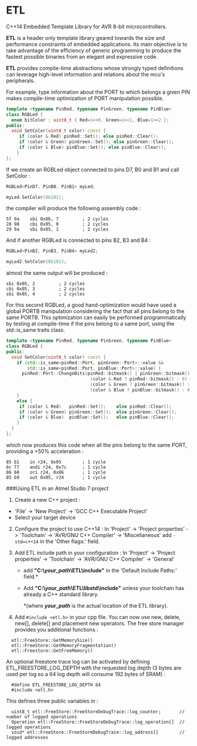 ETL
===

C++14 Embedded Template Library for AVR 8-bit microcontrollers.

**ETL** is a header only template library geared towards the size and performance constraints of embedded applications.
Its main objective is to take advantage of the efficiency of generic programming to produce the fastest possible binaries from an elegant and expressive code.

**ETL** provides compile-time abstractions whose strongly typed definitions can leverage high-level information and relations about the mcu's peripherals.

For example, type information about the PORT to which belongs a given PIN makes compile-time optimization of PORT manipulation possible.

```C++
template <typename PinRed, typename PinGreen, typename PinBlue>
class RGBLed {
  enum bitColor : uint8_t { Red=1<<0, Green=1<<1, Blue=1<<2 };
public:
  void SetColor(uint8_t color) const {
     if (color & Red) pinRed::Set(); else pinRed::Clear();
     if (color & Green) pinGreen::Set(); else pinGreen::Clear();
     if (color & Blue) pinBlue::Set(); else pinBlue::Clear();
    }    
};
```
If we create an RGBLed object connected to pins D7, B0 and B1 and call SetColor :

```C++
RGBLed<PinD7, PinB0, PinB1> myLed;

myLed.SetColor(0b101);
```
the compiler will produce the following assembly code :

```Assembly
5f 9a    sbi 0x0b, 7         ; 2 cycles
28 98    cbi 0x05, 0         ; 2 cycles
29 9a    sbi 0x05, 1         ; 2 cycles
```

And if another RGBLed is connected to pins B2, B3 and B4 :

```C++
RGBLed<PinB2, PinB3, PinB4> myLed2;

myLed2.SetColor(0b101);
```
almost the same output will be produced :

```Assembly
sbi 0x05, 2         ; 2 cycles
cbi 0x05, 3         ; 2 cycles
sbi 0x05, 4         ; 2 cycles
```

For this second RGBLed, a good hand-optimization would have used a global PORTB manipulation considering the fact that all pins belong to the same PORTB.
This optimization can easily be performed programmatically by testing at compile-time if the pins belong to a same port, using the std::is_same traits class.


```C++
template <typename PinRed, typename PinGreen, typename PinBlue>
class RGBLed {
public:
  void SetColor(uint8_t color) const {
    if (std::is_same<pinRed::Port, pinGreen::Port>::value &&
        std::is_same<pinRed::Port, pinBlue::Port>::value) {
      pinRed::Port::ChangeBits(pinRed::bitmask() | pinGreen::bitmask() | pinBlue::bitmask(), 
                                (color & Red ? pinRed::bitmask() : 0) + 
                                (color & Green ? pinGreen::bitmask() : 0) +
                                (color & Blue ? pinBlue::bitmask() : 0));
    }      
    else {
     if (color & Red)   pinRed::Set();    else pinRed::Clear();
     if (color & Green) pinGreen::Set();  else pinGreen::Clear();
     if (color & Blue)  pinBlue::Set();   else pinBlue::Clear();
    }      
  }
};
```

which now produces this code when all the pins belong to the same PORT, providing a +50% acceleration :

```Assembly
85 b1    in r24, 0x05        ; 1 cycle
8c 77    andi r24, 0x7c      ; 1 cycle
86 60    ori r24, 0x06       ; 1 cycle 
85 b9    out 0x05, r24       ; 1 cycle
```


###Using ETL in an Atmel Studio 7 project

1. Create a new C++ project :
  - 'File' -> 'New Project' -> 'GCC C++ Executable Project'
  - Select your target device

2. Configure the project to use C++14 :
  In 'Project' -> 'Project properties' -> 'Toolchain' -> 'AVR/GNU C++ Compiler'
  ->  'Miscellaneous'
  add `-std=c++14` in the 'Other flags:' field.

3. Add ETL include path in your configuration :
  In 'Project' -> 'Project properties' -> 'Toolchain' -> 'AVR/GNU C++ Compiler'
  -> 'General'
   - add **"C:\\*your_path*\ETL\include"** in the 'Default Include Paths:' field.*
   - Add **"C:\\*your_path*\ETL\libstd\include"** unless your toolchain has already a C++ standard library.

      \*(where ***your_path*** is the actual location of the ETL library).

4. Add `#include <etl.h>` in your cpp file.
  You can now use new, delete, new[], delete[] and placement new operators.
  The free store manager provides you additional functions :

```
  etl::FreeStore::GetMemorySize()  
  etl::FreeStore::GetMemoryFragmentation()  
  etl::Freestore::GetFreeMemory()
```
  
  An optional freestore trace log can be activated by defining ETL_FREESTORE_LOG_DEPTH with the requested log depth (3 bytes are used per log so a 64 log depth will consume 192 bytes of SRAM) :
  
```
  #define ETL_FREESTORE_LOG_DEPTH 64
  #include <etl.h>
```

  This defines three public variables in :
  
```
  uint8_t etl::FreeStore::FreeStoreDebugTrace::log_counter;       // number of logged operations
  Operation etl::FreeStore::FreeStoreDebugTrace::log_operation[]  // logged operations
  void* etl::FreeStore::FreeStoreDebugTrace::log_address[]        // logged addresses
```
  
